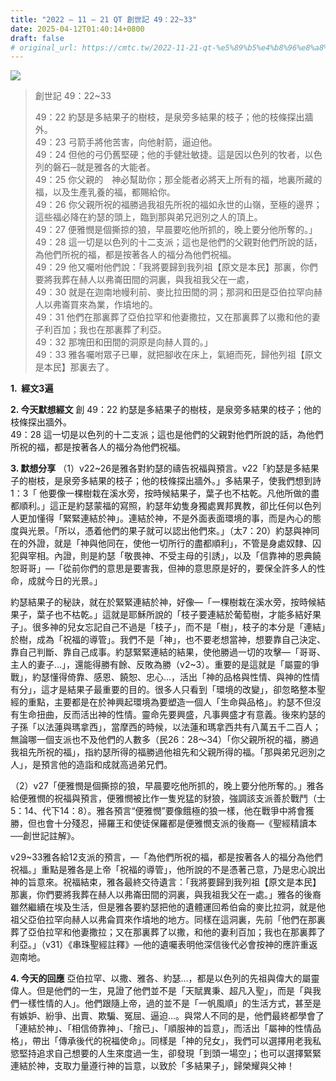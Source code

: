 ```yaml
---
title: "2022 – 11 – 21 QT 創世記 49：22~33"
date: 2025-04-12T01:40:14+0800
draft: false
# original_url: https://cmtc.tw/2022-11-21-qt-%e5%89%b5%e4%b8%96%e8%a8%98-49%ef%bc%9a2233
---
```


![](/images/qt.jpg)
> 創世記 49：22\~33
>
> 49：22 約瑟是多結果子的樹枝，是泉旁多結果的枝子；他的枝條探出牆外。  
> 49：23 弓箭手將他苦害，向他射箭，逼迫他。  
> 49：24 但他的弓仍舊堅硬；他的手健壯敏捷。這是因以色列的牧者，以色列的磐石─就是雅各的大能者。  
> 49：25 你父親的　神必幫助你；那全能者必將天上所有的福，地裏所藏的福，以及生產乳養的福，都賜給你。  
> 49：26 你父親所祝的福勝過我祖先所祝的福如永世的山嶺，至極的邊界；這些福必降在約瑟的頭上，臨到那與弟兄迥別之人的頂上。  
> 49：27 便雅憫是個撕掠的狼，早晨要吃他所抓的，晚上要分他所奪的。」  
> 49：28 這一切是以色列的十二支派；這也是他們的父親對他們所說的話，為他們所祝的福，都是按著各人的福分為他們祝福。  
> 49：29 他又囑咐他們說：「我將要歸到我列祖【原文是本民】那裏，你們要將我葬在赫人以弗崙田間的洞裏，與我祖我父在一處，  
> 49：30 就是在迦南地幔利前、麥比拉田間的洞；那洞和田是亞伯拉罕向赫人以弗崙買來為業，作墳地的。  
> 49：31 他們在那裏葬了亞伯拉罕和他妻撒拉，又在那裏葬了以撒和他的妻子利百加；我也在那裏葬了利亞。  
> 49：32 那塊田和田間的洞原是向赫人買的。」  
> 49：33 雅各囑咐眾子已畢，就把腳收在床上，氣絕而死，歸他列祖【原文是本民】那裏去了。

**1.  經文3遍**

**2. 今天默想經文**
創 49：22 約瑟是多結果子的樹枝，是泉旁多結果的枝子；他的枝條探出牆外。  
49：28 這一切是以色列的十二支派；這也是他們的父親對他們所說的話，為他們所祝的福，都是按著各人的福分為他們祝福。

**3. 默想分享**
（1）v22\~26是雅各對約瑟的禱告祝福與預言。v22「約瑟是多結果子的樹枝，是泉旁多結果的枝子；他的枝條探出牆外。」多結果子，使我們想到詩1：3「 他要像一棵樹栽在溪水旁，按時候結果子，葉子也不枯乾。凡他所做的盡都順利。」這正是約瑟蒙福的寫照，約瑟年幼隻身獨處異邦異教，卻比任何以色列人更加懂得「緊緊連結於神」。連結於神，不是外面表面環境的事，而是內心的態度與光景。「所以，憑着他們的果子就可以認出他們來。」（太7：20）約瑟與神同在的外證，就是「神與他同在，使他一切所行的盡都順利」，不管是身處奴隸、囚犯與宰相。內證，則是約瑟「敬畏神、不受主母的引誘」，以及「信靠神的恩典饒恕哥哥」—「從前你們的意思是要害我，但神的意思原是好的，要保全許多人的性命，成就今日的光景。」

約瑟結果子的秘訣，就在於緊緊連結於神，好像—「一棵樹栽在溪水旁，按時候結果子，葉子也不枯乾。」這就是耶穌所說的「枝子要連結於葡萄樹，才能多結好果子」。很多神的兒女忘記自己不過是「枝子」，而不是「樹」，枝子的本分是「連結」於樹，成為「祝福的導管」。我們不是「神」，也不要老想當神，想要靠自己決定、靠自己判斷、靠自己成事。約瑟緊緊連結的結果，使他勝過一切的攻擊—「哥哥、主人的妻子…」，還能得勝有餘、反敗為勝（v2\~3）。重要的是這就是「屬靈的爭戰」，約瑟懂得倚靠、感恩、饒恕、忠心…，活出「神的品格與性情、與神的性情有分」，這才是結果子最重要的目的。很多人只看到「環境的改變」，卻忽略整本聖經的重點，主要都是在於神興起環境為要塑造一個人「生命與品格」。約瑟不但沒有生命扭曲，反而活出神的性情。靈命先要興盛，凡事興盛才有意義。後來約瑟的子孫「以法蓮與瑪拿西」，當摩西的時候，以法蓮和瑪拿西共有八萬五千二百人；無論哪一個支派也不及他們的人數多（民26：28～34）「你父親所祝的福，勝過我祖先所祝的福」，指約瑟所得的福勝過他祖先和父親所得的福。「那與弟兄迥別之人」，是預言他的造詣和成就高過弟兄們。

（2）v27「便雅憫是個撕掠的狼，早晨要吃他所抓的，晚上要分他所奪的。」雅各給便雅憫的祝福與預言，便雅憫被比作一隻兇猛的豺狼，強調該支派善於戰鬥（士5：14、代下14：8）。雅各預言“便雅憫”要像餓極的狼一樣，他在戰爭中將會獲勝，但也會十分殘忍，掃羅王和使徒保羅都是便雅憫支派的後裔—《聖經精讀本──創世記註解》。

v29\~33雅各給12支派的預言，—「為他們所祝的福，都是按著各人的福分為他們祝福。」重點是雅各是上帝「祝福的導管」，他所說的不是憑著己意，乃是忠心說出神的旨意來。祝福結束，雅各最終交待遺言：「我將要歸到我列祖【原文是本民】那裏，你們要將我葬在赫人以弗崙田間的洞裏，與我祖我父在一處。」雅各的後裔雖然繼續在埃及生活，但是雅各要約瑟把他的遺體運回希伯侖的麥比拉洞，就是他祖父亞伯拉罕向赫人以弗侖買來作墳地的地方。同樣在這洞裏，先前「他們在那裏葬了亞伯拉罕和他妻撒拉；又在那裏葬了以撒，和他的妻利百加；我也在那裏葬了利亞。」（v31）《串珠聖經註釋》—他的遺囑表明他深信後代必會按神的應許重返迦南地。

**4. 今天的回應**
亞伯拉罕、以撒、雅各、約瑟…，都是以色列的先祖與偉大的屬靈偉人。但是他們的一生，見證了他們並不是「天賦異秉、超凡入聖」，而是「與我們一樣性情的人」。他們跟隨上帝，過的並不是「一帆風順」的生活方式，甚至是有嫉妒、紛爭、出賣、欺騙、冤屈、逼迫…。與常人不同的是，他們最終都學會了「連結於神」、「相信倚靠神」、「捨已」、「順服神的旨意」，而活出「屬神的性情品格」，帶出「傳承後代的祝福使命」。同樣是「神的兒女」，我們可以選擇用老我私慾堅持追求自己想要的人生來度過一生，卻發現「到頭一場空」；也可以選擇緊緊連結於神，支取力量遵行神的旨意，以致於「多結果子」，歸榮耀與父神！
